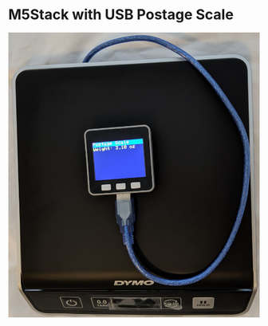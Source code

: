 # M5Stack with USB Postage Scale

![M5Stack weighing itself on postage scale](./images/usbscale.png)
